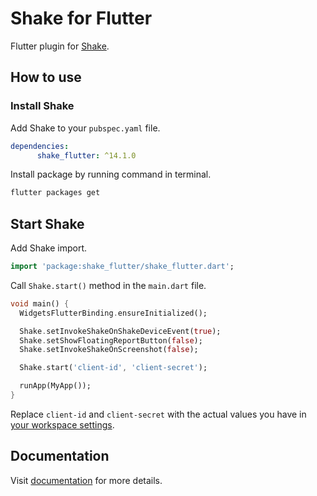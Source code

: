 # Shake for Flutter

Flutter plugin for [Shake](https://www.shakebugs.com).

## How to use

### Install Shake

Add Shake to your `pubspec.yaml` file.
```yaml
dependencies:
      shake_flutter: ^14.1.0
```

Install package by running command in terminal.
```bash
flutter packages get
```

## Start Shake

Add Shake import.
```dart
import 'package:shake_flutter/shake_flutter.dart';
```

Call `Shake.start()` method in the `main.dart` file.
```dart
void main() {
  WidgetsFlutterBinding.ensureInitialized();

  Shake.setInvokeShakeOnShakeDeviceEvent(true);
  Shake.setShowFloatingReportButton(false);
  Shake.setInvokeShakeOnScreenshot(false);

  Shake.start('client-id', 'client-secret');

  runApp(MyApp());
}
```

Replace `client-id` and `client-secret` with the actual values you have in [your workspace settings](https://app.shakebugs.com/settings/workspace#general).

## Documentation

Visit [documentation](https://www.shakebugs.com/docs) for more details.